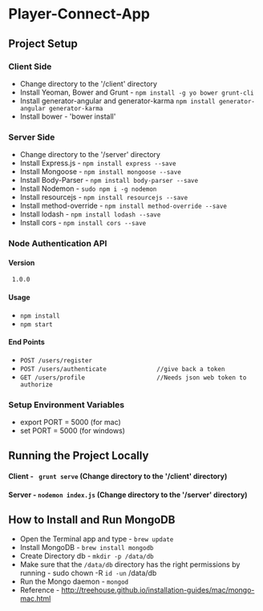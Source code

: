 # Player-Connect-App

## Project Setup 

### Client Side 
- Change directory to the '/client' directory
- Install Yeoman, Bower and Grunt - `npm install -g yo bower grunt-cli`
- Install generator-angular and generator-karma `npm install generator-angular generator-karma`
- Install bower - 'bower install'

### Server Side 
- Change directory to the '/server' directory
- Install Express.js - `npm install express --save`
- Install Mongoose - `npm install mongoose --save`
- Install Body-Parser - `npm install body-parser --save`
- Install Nodemon - `sudo npm i -g nodemon`
- Install resourcejs - `npm install resourcejs --save`
- Install method-override - `npm install method-override --save`
- Install lodash - `npm install lodash --save`
- Install cors - `npm install cors --save`

### Node Authentication API
#### Version 
     1.0.0
#### Usage
 - `npm install`
 - `npm start`
#### End Points
 - `POST /users/register`
 - `POST /users/authenticate              //give back a token`
 - `GET /users/profile                    //Needs json web token to authorize`

### Setup Environment Variables 
- export PORT = 5000 (for mac)
- set PORT = 5000 (for windows)


## Running the Project Locally 
#### Client - ` grunt serve`  (Change directory to the '/client' directory)
#### Server - `nodemon index.js` (Change directory to the '/server' directory)

## How to Install and Run MongoDB 
- Open the Terminal app and type - `brew update`
- Install MongoDB -  `brew install mongodb`
- Create Directory db - `mkdir -p /data/db`
- Make sure that the  `/data/db` directory has the right permissions by running - sudo chown -R `id -un` /data/db
- Run the Mongo daemon - `mongod` 
- Reference - http://treehouse.github.io/installation-guides/mac/mongo-mac.html


